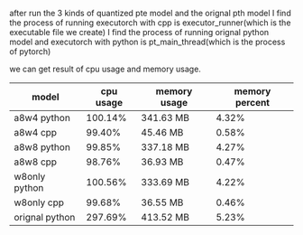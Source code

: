 after run the 3 kinds of quantized pte model and the orignal pth model
I find the process of running executorch with cpp is executor_runner(which is the executable file we create)
I find the process of running orignal python model and executorch with python  is pt_main_thread(which is the process of pytorch)


we can get result of cpu usage and memory usage.


| model          | cpu usage | memory usage | memory percent |
| -------------- | --------- | ------------ | -------------- |
| a8w4 python    | 100.14%   | 341.63 MB    | 4.32%          |
| a8w4  cpp      | 99.40%    | 45.46 MB     | 0.58%          |
| a8w8 python    | 99.85%    | 337.18 MB    | 4.27%          |
| a8w8 cpp       | 98.76%    | 36.93 MB     | 0.47%          |
| w8only python  | 100.56%   | 333.69 MB    | 4.22%          |
| w8only cpp     | 99.68%    | 36.55 MB     | 0.46%          |
| orignal python | 297.69%   | 413.52 MB    | 5.23%          |

